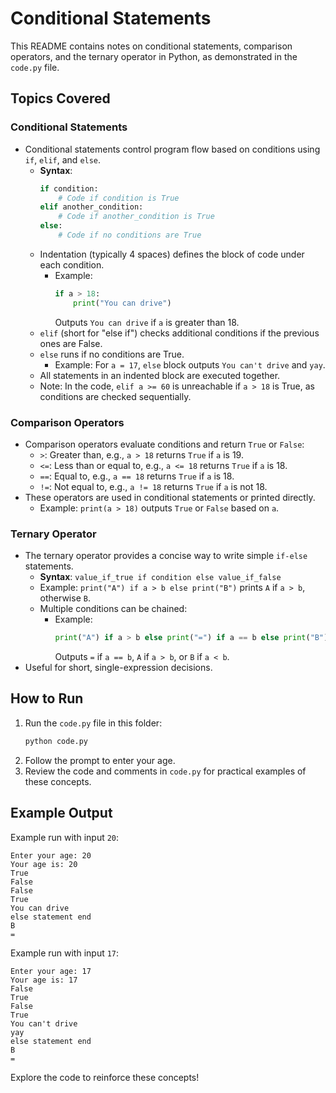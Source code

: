 # Conditional Statements

This README contains notes on conditional statements, comparison operators, and the ternary operator in Python, as demonstrated in the `code.py` file.

## Topics Covered

### Conditional Statements
- Conditional statements control program flow based on conditions using `if`, `elif`, and `else`.
  - **Syntax**:
    ```python
    if condition:
        # Code if condition is True
    elif another_condition:
        # Code if another_condition is True
    else:
        # Code if no conditions are True
    ```
  - Indentation (typically 4 spaces) defines the block of code under each condition.
    - Example: 
      ```python
      if a > 18:
          print("You can drive")
      ```
      Outputs `You can drive` if `a` is greater than 18.
  - `elif` (short for "else if") checks additional conditions if the previous ones are False.
  - `else` runs if no conditions are True.
    - Example: For `a = 17`, `else` block outputs `You can't drive` and `yay`.
  - All statements in an indented block are executed together.
  - Note: In the code, `elif a >= 60` is unreachable if `a > 18` is True, as conditions are checked sequentially.

### Comparison Operators
- Comparison operators evaluate conditions and return `True` or `False`:
  - `>`: Greater than, e.g., `a > 18` returns `True` if `a` is 19.
  - `<=`: Less than or equal to, e.g., `a <= 18` returns `True` if `a` is 18.
  - `==`: Equal to, e.g., `a == 18` returns `True` if `a` is 18.
  - `!=`: Not equal to, e.g., `a != 18` returns `True` if `a` is not 18.
- These operators are used in conditional statements or printed directly.
  - Example: `print(a > 18)` outputs `True` or `False` based on `a`.

### Ternary Operator
- The ternary operator provides a concise way to write simple `if-else` statements.
  - **Syntax**: `value_if_true if condition else value_if_false`
  - Example: `print("A") if a > b else print("B")` prints `A` if `a > b`, otherwise `B`.
  - Multiple conditions can be chained:
    - Example: 
      ```python
      print("A") if a > b else print("=") if a == b else print("B")
      ```
      Outputs `=` if `a == b`, `A` if `a > b`, or `B` if `a < b`.
- Useful for short, single-expression decisions.

## How to Run
1. Run the `code.py` file in this folder:
   ```bash
   python code.py
   ```
2. Follow the prompt to enter your age.
3. Review the code and comments in `code.py` for practical examples of these concepts.

## Example Output
Example run with input `20`:
```
Enter your age: 20
Your age is: 20
True
False
False
True
You can drive
else statement end
B
=
```

Example run with input `17`:
```
Enter your age: 17
Your age is: 17
False
True
False
True
You can't drive
yay
else statement end
B
=
```

Explore the code to reinforce these concepts!

